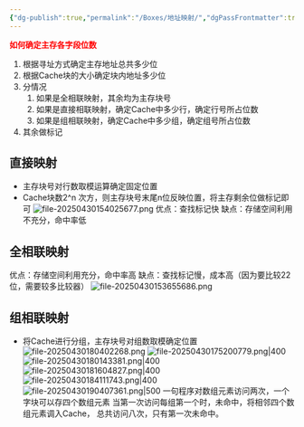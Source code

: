 ```yaml
---
{"dg-publish":true,"permalink":"/Boxes/地址映射/","dgPassFrontmatter":true,"created":"2025-04-29T19:08:22.261+08:00","updated":"2025-05-17T11:15:29.379+08:00"}
---
```


<font color=red><b>如何确定主存各字段位数</b></font>
1. 根据寻址方式确定主存地址总共多少位
2. 根据Cache块的大小确定块内地址多少位
3. 分情况
	1. 如果是全相联映射，其余均为主存块号
	2. 如果是直接相联映射，确定Cache中多少行，确定行号所占位数
	3. 如果是组相联映射，确定Cache中多少组，确定组号所占位数
4. 其余做标记

## 直接映射
- 主存块号对行数取模运算确定固定位置
- Cache块数2^n 次方，则主存块号末尾n位反映位置，将主存剩余位做标记即可 
![file-20250430154025677.png](/img/user/images/%E5%9C%B0%E5%9D%80%E6%98%A0%E5%B0%84/file-20250430154025677.png)
优点：查找标记快
缺点：存储空间利用不充分，命中率低
## 全相联映射
优点：存储空间利用充分，命中率高
缺点：查找标记慢，成本高（因为要比较22位，需要较多比较器）
 ![file-20250430153655686.png](/img/user/images/%E5%9C%B0%E5%9D%80%E6%98%A0%E5%B0%84/file-20250430153655686.png)
## 组相联映射
- 将Cache进行分组，主存块号对组数取模确定位置
![file-20250430180402268.png](/img/user/images/%E5%9C%B0%E5%9D%80%E6%98%A0%E5%B0%84/file-20250430180402268.png)
![file-20250430175200779.png|400](/img/user/images/%E5%9C%B0%E5%9D%80%E6%98%A0%E5%B0%84/file-20250430175200779.png)
![file-20250430180143381.png|400](/img/user/images/%E5%9C%B0%E5%9D%80%E6%98%A0%E5%B0%84/file-20250430180143381.png)
![file-20250430181604827.png|400](/img/user/images/%E5%9C%B0%E5%9D%80%E6%98%A0%E5%B0%84/file-20250430181604827.png)
![file-20250430184111743.png|400](/img/user/images/%E5%9C%B0%E5%9D%80%E6%98%A0%E5%B0%84/file-20250430184111743.png)
![file-20250430190407361.png|500](/img/user/images/%E5%9C%B0%E5%9D%80%E6%98%A0%E5%B0%84/file-20250430190407361.png)
一句程序对数组元素访问两次，一个字块可以存四个数组元素
当第一次访问每组第一个时，未命中，将相邻四个数组元素调入Cache，
总共访问八次，只有第一次未命中。
